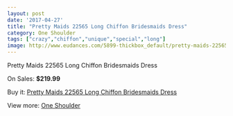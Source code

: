 ```yaml
---
layout: post
date: '2017-04-27'
title: "Pretty Maids 22565 Long Chiffon Bridesmaids Dress"
category: One Shoulder
tags: ["crazy","chiffon","unique","special","long"]
image: http://www.eudances.com/5899-thickbox_default/pretty-maids-22565-long-chiffon-bridesmaids-dress.jpg
---
```

Pretty Maids 22565 Long Chiffon Bridesmaids Dress

On Sales: **$219.99**
<a href="https://www.eudances.com/en/one-shoulder/2080-pretty-maids-22565-long-chiffon-bridesmaids-dress.html"><amp-img layout="responsive" width="600" height="600" src="//www.eudances.com/5899-thickbox_default/pretty-maids-22565-long-chiffon-bridesmaids-dress.jpg" alt="Pretty Maids 22565 Long Chiffon Bridesmaids Dress 0" /></a>
<a href="https://www.eudances.com/en/one-shoulder/2080-pretty-maids-22565-long-chiffon-bridesmaids-dress.html"><amp-img layout="responsive" width="600" height="600" src="//www.eudances.com/5900-thickbox_default/pretty-maids-22565-long-chiffon-bridesmaids-dress.jpg" alt="Pretty Maids 22565 Long Chiffon Bridesmaids Dress 1" /></a>

Buy it: [Pretty Maids 22565 Long Chiffon Bridesmaids Dress](https://www.eudances.com/en/one-shoulder/2080-pretty-maids-22565-long-chiffon-bridesmaids-dress.html "Pretty Maids 22565 Long Chiffon Bridesmaids Dress")

View more: [One Shoulder](https://www.eudances.com/en/23-one-shoulder "One Shoulder")